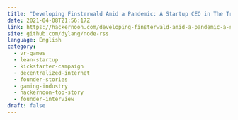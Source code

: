 ```yaml
---
title: "Developing Finsterwald Amid a Pandemic: A Startup CEO in The Trenches"
date: 2021-04-08T21:56:17Z
link: https://hackernoon.com/developing-finsterwald-amid-a-pandemic-a-startup-ceo-in-the-trenches-pi5c33ry?source=rss&utm_medium=RSS&utm_source=news.12bit.vn
site: github.com/dylang/node-rss
language: English
category:
  - vr-games
  - lean-startup
  - kickstarter-campaign
  - decentralized-internet
  - founder-stories
  - gaming-industry
  - hackernoon-top-story
  - founder-interview
draft: false
---
```


